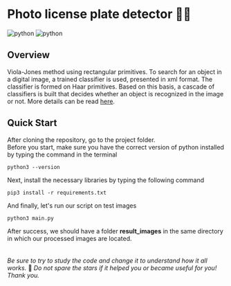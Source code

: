 # Photo license plate detector 🕵🏻

![python](https://img.shields.io/badge/4.6.0-opencv-green?logo=opencv&logoColor=white)
![python](https://img.shields.io/badge/3.9.x-python-blue?logo=python&logoColor=white)

## Overview

Viola-Jones method using rectangular primitives. To search for an object in a digital image, a trained classifier is used, presented in xml format. The classifier is formed on Haar primitives. Based on this basis, a cascade of classifiers is built that decides whether an object is recognized in the image or not. More details can be read [here](https://docs.opencv.org/3.4/dc/d88/tutorial_traincascade.html).

## Quick Start

After cloning the repository, go to the project folder.\
Before you start, make sure you have the correct version of python installed by typing the command in the terminal

`python3 --version`

Next, install the necessary libraries by typing the following command

`pip3 install -r requirements.txt`

And finally, let's run our script on test images

`python3 main.py`

After success, we should have a folder **result_images** in the same directory in which our processed images are located.
\
\
\
_Be sure to try to study the code and change it to understand how it all works._
🌟 *Do not spare the stars if it helped you or became useful for you! Thank you.*
